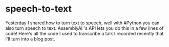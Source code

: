 # speech-to-text
Yesterday I shared how to turn text to speech, well with #Python you can also turn speech to text.  AssemblyAI 's API lets you do this in a few lines of code! Here's all the code I used to transcribe a talk I recorded recently that I'll turn into a blog post. 
